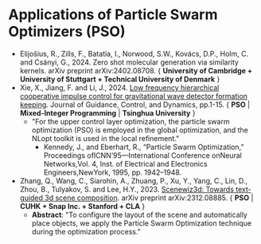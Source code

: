 # Applications of Particle Swarm Optimizers (PSO)

* Elijošius, R., Zills, F., Batatia, I., Norwood, S.W., Kovács, D.P., Holm, C. and Csányi, G., 2024. Zero shot molecular generation via similarity kernels. arXiv preprint arXiv:2402.08708. { **University of Cambridge + University of Stuttgart + Technical University of Denmark** }
* Xie, X., Jiang, F. and Li, J., 2024. [Low frequency hierarchical cooperative impulse control for gravitational wave detector formation keeping](https://arc.aiaa.org/doi/abs/10.2514/1.G007932). Journal of Guidance, Control, and Dynamics, pp.1-15. { **PSO** | **Mixed-Integer Programming** | **Tsinghua University** }
  * "For the upper control layer optimization, the particle swarm optimization (PSO) is employed in the global optimization, and the NLopt toolkit is used in the local refinement."
    * Kennedy, J., and Eberhart, R., “Particle Swarm Optimization,” Proceedings ofICNN’95—International Conference onNeural Networks,Vol. 4, Inst. of Electrical and Electronics Engineers,NewYork, 1995, pp. 1942–1948.
* Zhang, Q., Wang, C., Siarohin, A., Zhuang, P., Xu, Y., Yang, C., Lin, D., Zhou, B., Tulyakov, S. and Lee, H.Y., 2023. [Scenewiz3d: Towards text-guided 3d scene composition](https://arxiv.org/abs/2312.08885). arXiv preprint arXiv:2312.08885. { **PSO** | **CUHK + Snap Inc. + Stanford + CLA** }
  * **Abstract**: "To configure the layout of the scene and automatically place objects, we apply the Particle Swarm Optimization technique during the optimization process."
